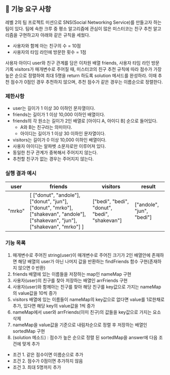 ## 🚀 기능 요구 사항

레벨 2의 팀 프로젝트 미션으로 SNS(Social Networking Service)를 만들고자 하는 팀이 있다. 팀에 속한 크루 중 평소 알고리즘에 관심이 많은 미스터코는 친구 추천 알고리즘을 구현하고자 아래와 같은 규칙을 세웠다.
- 사용자와 함께 아는 친구의 수 = 10점 
- 사용자의 타임 라인에 방문한 횟수 = 1점

사용자 아이디 user와 친구 관계를 담은 이차원 배열 friends, 사용자 타임 라인 방문 기록 visitors가 매개변수로 주어질 때, 미스터코의 친구 추천 규칙에 따라 점수가 가장 높은 순으로 정렬하여 최대 5명을 return 하도록 solution 메서드를 완성하라. 이때 추천 점수가 0점인 경우 추천하지 않으며, 추천 점수가 같은 경우는 이름순으로 정렬한다.

### 제한사항

- user는 길이가 1 이상 30 이하인 문자열이다.
- friends는 길이가 1 이상 10,000 이하인 배열이다.
- friends의 각 원소는 길이가 2인 배열로 [아이디 A, 아이디 B] 순으로 들어있다.
  - A와 B는 친구라는 의미이다.
  - 아이디는 길이가 1 이상 30 이하인 문자열이다.
- visitors는 길이가 0 이상 10,000 이하인 배열이다.
- 사용자 아이디는 알파벳 소문자로만 이루어져 있다.
- 동일한 친구 관계가 중복해서 주어지지 않는다.
- 추천할 친구가 없는 경우는 주어지지 않는다.

### 실행 결과 예시

| user   | friends                                                                                                                         | visitors                                      | result                    |
| ------ | ------------------------------------------------------------------------------------------------------------------------------- | --------------------------------------------- | ------------------------- |
| "mrko" | [ ["donut", "andole"], ["donut", "jun"], ["donut", "mrko"], ["shakevan", "andole"], ["shakevan", "jun"], ["shakevan", "mrko"] ] | ["bedi", "bedi", "donut", "bedi", "shakevan"] | ["andole", "jun", "bedi"] |



### 기능 목록
1. 매개변수로 주어진 string(user)이 매개변수로 주어진 크기가 2인 배열안에 존재하면 해당 배열의 user가 아닌 나머지 값을 반환하는 findFriends 함수 구현(존재하지 않으면 0 반환)
2. friends 배열에 있는 이름들을 저장하는 map인 nameMap 구현
3. 사용자(user)의 친구를 찾아 저장하는 배열인 arrFriends 구현
4. 사용자(user)와 함께아는 친구를 찾아 해당 친구를 key값으로 가지는 nameMap의 value값을 10씩 증가
5. visitors 배열에 있는 이름들이 nameMap의 key값으로 없다면 value를 1로한채로 추가, 있다면 해당 key의 value값을 1씩 증가
6. nameMap에서 user와 arrFriends(이미 친구)의 값들을 key값으로 가지는 요소 삭제
7. nameMap을 value값을 기준으로 내림차순으로 정렬 후 저장하는 배열인 sortedMap 구현
8. (solution 메소드) : 점수가 높은 순으로 정렬 된 sortedMap을 answer에 다음 조건에 맞게 추가
- 조건 1. 같은 점수이면 이름순으로 추가
- 조건 2. 점수가 0점이면 추가하지 않음
- 조건 3. 최대 5명까지 추가

